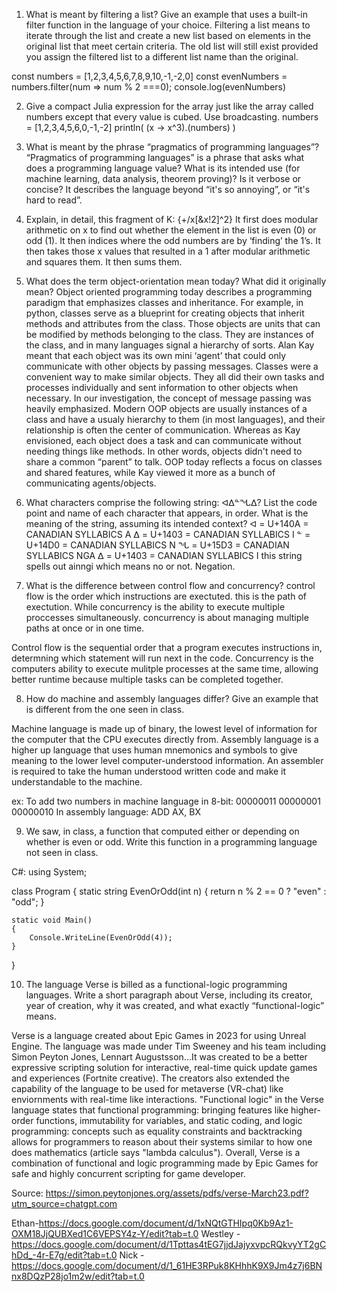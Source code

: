 1. What is meant by filtering a list? Give an example that uses a built-in filter function in the language of your choice.
 Filtering a list means to iterate through the list and create a new list based on elements in the original list that meet certain criteria. The old list will still exist provided you assign the filtered list to a different list name than the original. 

const numbers = [1,2,3,4,5,6,7,8,9,10,-1,-2,0]
const evenNumbers = numbers.filter(num => num % 2 ===0);
console.log(evenNumbers)

2. Give a compact Julia expression for the array just like the array called numbers except that every value is cubed. Use broadcasting.
numbers = [1,2,3,4,5,6,0,-1,-2]
println( (x -> x^3).(numbers) )



3. What is meant by the phrase “pragmatics of programming languages”?
“Pragmatics of programming languages” is a phrase that asks what does a programming language value? What is its intended use (for machine learning, data analysis, theorem proving)? Is it verbose or concise? It describes the language beyond “it's so annoying”, or “it's hard to read”. 


4. Explain, in detail, this fragment of K: {+/x[&x!2]^2}
It first does modular arithmetic on x to find out whether the element in the list is even (0) or odd (1). It then indices where the odd numbers are by ‘finding’ the 1’s. It then takes those x values that resulted in a 1 after modular arithmetic and squares them. It then sums them. 


5. What does the term object-orientation mean today? What did it originally mean?
Object oriented programming today describes a programming paradigm that emphasizes classes and inheritance. For example, in python, classes serve as a blueprint for creating objects that inherit methods and attributes from the class. Those objects are units that can be modified by methods belonging to the class. They are instances of the class, and in many languages signal a hierarchy of sorts. Alan Kay meant that each object was its own mini ‘agent’ that could only communicate with other objects by passing messages. Classes were a convenient way to make similar objects. They all did their own tasks and processes individually and sent information to other objects when necessary. In our investigation, the concept of message passing was heavily emphasized. Modern OOP objects are usually instances of a class and have a usualy hierarchy to them (in most languages), and their relationship is often the center of communication. Whereas as Kay envisioned, each object does a task and can communicate without needing things like methods. In other words, objects didn't need to share a common “parent” to talk. OOP today reflects a focus on classes and shared features, while Kay viewed it more as a bunch of communicating agents/objects. 


6. What characters comprise the following string: ᐊᐃᓐᖓᐃ? List the code point and name of each character that appears, in order. What is the meaning of the string, assuming its intended context?
ᐊ = U+140A = CANADIAN SYLLABICS A
ᐃ = U+1403 = CANADIAN SYLLABICS I
ᓐ = U+14D0 = CANADIAN SYLLABICS N
ᖓ = U+15D3 = CANADIAN SYLLABICS NGA
ᐃ = U+1403 = CANADIAN SYLLABICS I
this string spells out ainngi which means no or not. Negation.

7. What is the difference between control flow and concurrency?
control flow is the order which instructions are exectuted. this is the path of exectution. While concurrency is the ability to execute multiple proccesses simultaneously. concurrency is about managing multiple paths at once or in one time.

Control flow is the sequential order that a program executes instructions in, determning which statement will run next in the code. Concurrency is the computers ability to execute mulitple processes at the same time, allowing better runtime because multiple tasks can be completed together. 

8. How do machine and assembly languages differ? Give an example that is different from the one seen in class.

Machine language is made up of binary, the lowest level of information for the computer that the CPU executes directly from. Assembly language is a higher up language that uses human mnemonics and symbols to give meaning to the lower level computer-understood information. An assembler is required to take the human understood written code and make it understandable to the machine. 

ex: 
To add two numbers in machine language in 8-bit: 00000011 00000001 00000010
In assembly language: ADD AX, BX

9. We saw, in class, a function that computed either or depending on whether is even or odd. Write this function in a programming language not seen in class.

C#:
using System;

class Program 
{
    static string EvenOrOdd(int n) 
    {
        return n % 2 == 0 ? "even" : "odd";
    }
    
    static void Main() 
    {
        Console.WriteLine(EvenOrOdd(4));  
    }
}

10. The language Verse is billed as a functional-logic programming languages. Write a short paragraph about Verse, including its creator, year of creation, why it was created, and what exactly “functional-logic” means.

Verse is a language created about Epic Games in 2023 for using Unreal Engine. The language was made under Tim Sweeney and his team including Simon Peyton Jones, Lennart Augustsson...It was created to be a better expressive scripting solution for interactive, real-time quick update games and experiences (Fortnite creative). The creators also extended the capability of the language to be used for metaverse (VR-chat) like enviornments with real-time like interactions. "Functional logic" in the Verse language states that functional programming: bringing features like higher-order functions, immutability for variables, and static coding, and logic programming: concepts such as equality constraints and backtracking allows for programmers to reason about their systems similar to how one does mathematics (article says "lambda calculus"). Overall, Verse is a combination of functional and logic programming made by Epic Games for safe and highly concurrent scripting for game developer. 

Source: https://simon.peytonjones.org/assets/pdfs/verse-March23.pdf?utm_source=chatgpt.com


Ethan-https://docs.google.com/document/d/1xNQtGTHIpq0Kb9Az1-OXM18JjQUBXed1C6VEPSY4z-Y/edit?tab=t.0
Westley - https://docs.google.com/document/d/1Tpttas4tEG7jjdJajyxvpcRQkvyYT2gChDd_-4r-E7g/edit?tab=t.0
Nick - https://docs.google.com/document/d/1_61HE3RPuk8KHhhK9X9Jm4z7j6BNnx8DQzP28jo1m2w/edit?tab=t.0